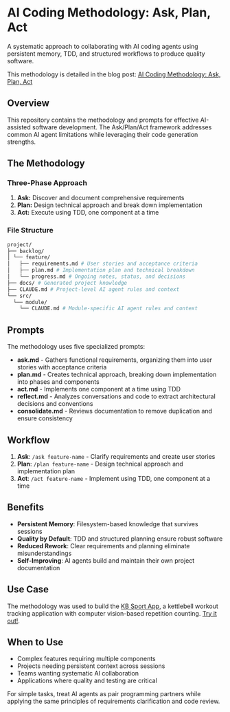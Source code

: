 # AI Coding Methodology: Ask, Plan, Act

A systematic approach to collaborating with AI coding agents using persistent memory, TDD,
and structured workflows to produce quality software.

This methodology is detailed in the blog post: [AI Coding Methodology: Ask, Plan,
Act](https://isidrok.github.io/blog/ai-coding-methodology/)

## Overview

This repository contains the methodology and prompts for effective AI-assisted software
development. The Ask/Plan/Act framework addresses common AI agent limitations while
leveraging their code generation strengths.

## The Methodology

### Three-Phase Approach

1. **Ask:** Discover and document comprehensive requirements
2. **Plan:** Design technical approach and break down implementation
3. **Act:** Execute using TDD, one component at a time

### File Structure

```bash
project/
├── backlog/
│ └── feature/
│   ├── requirements.md # User stories and acceptance criteria
│   ├── plan.md # Implementation plan and technical breakdown
│   └── progress.md # Ongoing notes, status, and decisions
├── docs/ # Generated project knowledge
├── CLAUDE.md # Project-level AI agent rules and context
└── src/
  └── module/
    └── CLAUDE.md # Module-specific AI agent rules and context
```

## Prompts

The methodology uses five specialized prompts:

- **ask.md** - Gathers functional requirements, organizing them into user stories with
  acceptance criteria
- **plan.md** - Creates technical approach, breaking down implementation into phases and
  components
- **act.md** - Implements one component at a time using TDD
- **reflect.md** - Analyzes conversations and code to extract architectural decisions and
  conventions
- **consolidate.md** - Reviews documentation to remove duplication and ensure consistency

## Workflow

1. **Ask**: `/ask feature-name` - Clarify requirements and create user stories
2. **Plan**: `/plan feature-name` - Design technical approach and implementation plan
3. **Act**: `/act feature-name` - Implement using TDD, one component at a time

## Benefits

- **Persistent Memory**: Filesystem-based knowledge that survives sessions
- **Quality by Default**: TDD and structured planning ensure robust software
- **Reduced Rework**: Clear requirements and planning eliminate misunderstandings
- **Self-Improving**: AI agents build and maintain their own project documentation

## Use Case

The methodology was used to build the [KB Sport App](https://github.com/isidrok/kb-sport-app), a kettlebell workout tracking application with computer vision-based repetition counting. [Try it out!](https://isidrok.github.io/kb-sport-app/).

## When to Use

- Complex features requiring multiple components
- Projects needing persistent context across sessions
- Teams wanting systematic AI collaboration
- Applications where quality and testing are critical

For simple tasks, treat AI agents as pair programming partners while applying the same
principles of requirements clarification and code review.

